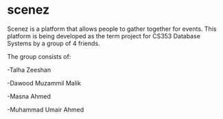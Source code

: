 # scenez
Scenez is a platform that allows people to gather together for events. This platform is being developed as the term project for CS353 Database Systems by a group of 4 friends. 

The group consists of:

-Talha Zeeshan

-Dawood Muzammil Malik

-Masna Ahmed

-Muhammad Umair Ahmed

